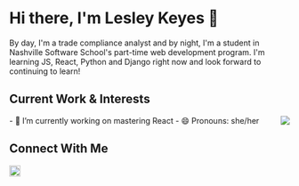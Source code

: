 # Hi there, I'm Lesley Keyes 👋
By day, I'm a trade compliance analyst and by night, I'm a student in Nashville Software School's part-time web development program. I'm learning JS, React, Python and Django right now and look forward to continuing to learn! 

## Current Work & Interests
<img align="right" src="https://github-readme-stats.vercel.app/api?username=lesleyjkeyes&theme=radical&show_icons=true&count_private=true&include_all_commits=true" />
- 🔭 I’m currently working on mastering React
- 😄 Pronouns: she/her

## Connect With Me
<a href = 'https://www.linkedin.com/in/lesley-keyes'> <img width='20px' align= 'center' src="https://raw.githubusercontent.com/rahulbanerjee26/githubAboutMeGenerator/main/icons/linked-in-alt.svg"/></a>

<!--
**lesleyjkeyes/lesleyjkeyes** is a ✨ _special_ ✨ repository because its `README.md` (this file) appears on your GitHub profile.

Here are some ideas to get you started:

- 🔭 I’m currently working on ...
- 🌱 I’m currently learning ...
- 👯 I’m looking to collaborate on ...
- 🤔 I’m looking for help with ...
- 💬 Ask me about ...
- 📫 How to reach me: ...
- 😄 Pronouns: ...
- ⚡ Fun fact: ...
-->


